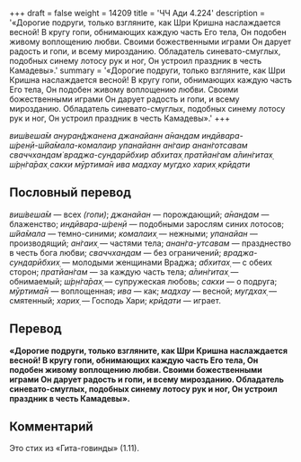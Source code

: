 +++
draft = false
weight = 14209
title = 'ЧЧ Ади 4.224'
description = '«Дорогие подруги, только взгляните, как Шри Кришна наслаждается весной! В кругу гопи, обнимающих каждую часть Его тела, Он подобен живому воплощению любви. Своими божественными играми Он дарует радость и гопи, и всему мирозданию. Обладатель синевато-смуглых, подобных синему лотосу рук и ног, Он устроил праздник в честь Камадевы».'
summary = '«Дорогие подруги, только взгляните, как Шри Кришна наслаждается весной! В кругу гопи, обнимающих каждую часть Его тела, Он подобен живому воплощению любви. Своими божественными играми Он дарует радость и гопи, и всему мирозданию. Обладатель синевато-смуглых, подобных синему лотосу рук и ног, Он устроил праздник в честь Камадевы».'
+++

_виш́веша̄м ануран̃джанена джанайанн а̄нандам индӣвара-  
ш́рен̣ӣ-ш́йа̄мала-комалаир упанайанн ан̇гаир анан̇готсавам  
сваччхандам̇ враджа-сундарӣбхир абхитах̣ пратйан̇гам а̄лин̇гитах̣  
ш́р̣н̇га̄рах̣ сакхи мӯртима̄н ива мадхау мугдхо харих̣ крӣд̣ати_

## Пословный перевод

_виш́веша̄м_ — всех _(гопи)_; _джанайан_ — порождающий; _а̄нандам_ — блаженство; _индӣвара_\-_ш́рен̣ӣ_ — подобными зарослям синих лотосов; _ш́йа̄мала_ — темно-синими; _комалаих̣_ — нежными; _упанайан_ — производящий; _ан̇гаих̣_ — частями тела; _анан̇га_\-_утсавам_ — празднество в честь бога любви; _сваччхандам_ — без ограничений; _враджа_\-_сундарӣбхих̣_ — молодыми женщинами Враджа; _абхитах̣_ — с обеих сторон; _пратйан̇гам_ — за каждую часть тела; _а̄лин̇гитах̣_ — обнимаемый; _ш́р̣н̇га̄рах̣_ — супружеская любовь; _сакхи_ — о подруга; _мӯртима̄н_ — воплощенная; _ива_ — как; _мадхау_ — весной; _мугдхах̣_ — смятенный; _харих̣_ — Господь Хари; _крӣд̣ати_ — играет.

## Перевод

**«Дорогие подруги, только взгляните, как Шри Кришна наслаждается весной! В кругу гопи, обнимающих каждую часть Его тела, Он подобен живому воплощению любви. Своими божественными играми Он дарует радость и гопи, и всему мирозданию. Обладатель синевато-смуглых, подобных синему лотосу рук и ног, Он устроил праздник в честь Камадевы».**

## Комментарий

Это стих из «Гита-говинды» (1.11).
